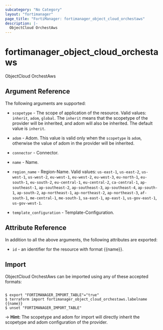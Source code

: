 ```yaml
---
subcategory: "No Category"
layout: "fortimanager"
page_title: "FortiManager: fortimanager_object_cloud_orchestaws"
description: |-
  ObjectCloud OrchestAws
---
```


# fortimanager_object_cloud_orchestaws
ObjectCloud OrchestAws

## Argument Reference


The following arguments are supported:

* `scopetype` - The scope of application of the resource. Valid values: `inherit`, `adom`, `global`. The `inherit` means that the scopetype of the provider will be inherited, and adom will also be inherited. The default value is `inherit`.
* `adom` - Adom. This value is valid only when the `scopetype` is `adom`, otherwise the value of adom in the provider will be inherited.

* `connector` - Connector.
* `name` - Name.
* `region_name` - Region-Name. Valid values: `us-east-1`, `us-east-2`, `us-west-1`, `us-west-2`, `eu-west-1`, `eu-west-2`, `eu-west-3`, `eu-north-1`, `eu-south-1`, `eu-south-2`, `eu-central-1`, `eu-central-2`, `ca-central-1`, `ap-southeast-1`, `ap-southeast-2`, `ap-southeast-3`, `ap-southeast-4`, `ap-south-1`, `ap-south-2`, `ap-northeast-1`, `ap-northeast-2`, `ap-northeast-3`, `af-south-1`, `me-central-1`, `me-south-1`, `sa-east-1`, `ap-east-1`, `us-gov-east-1`, `us-gov-west-1`.

* `template_configuration` - Template-Configuration.


## Attribute Reference

In addition to all the above arguments, the following attributes are exported:
* `id` - an identifier for the resource with format {{name}}.

## Import

ObjectCloud OrchestAws can be imported using any of these accepted formats:
```

$ export "FORTIMANAGER_IMPORT_TABLE"="true"
$ terraform import fortimanager_object_cloud_orchestaws.labelname {{name}}
$ unset "FORTIMANAGER_IMPORT_TABLE"
```
-> **Hint:** The scopetype and adom for import will directly inherit the scopetype and adom configuration of the provider.
